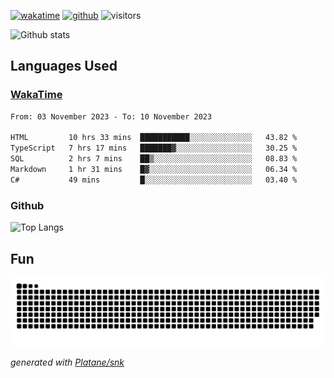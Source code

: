 [![wakatime](https://wakatime.com/badge/user/82c377cd-a54c-404c-b7df-177b313ca539.svg)](https://wakatime.com/@82c377cd-a54c-404c-b7df-177b313ca539)
[![github](https://img.shields.io/github/followers/xinthose?logo=github&style=plastic)](https://github.com/alanhamlett?tab=followers)
![visitors](https://visitor-badge.glitch.me/badge?page_id=xinthose&left_color=green&right_color=red)

![Github stats](https://github-readme-stats.vercel.app/api?username=xinthose&show_icons=true&theme=radical&count_private=true)

## Languages Used

### [WakaTime](https://wakatime.com/)
<!--START_SECTION:waka-->

```txt
From: 03 November 2023 - To: 10 November 2023

HTML         10 hrs 33 mins  ███████████░░░░░░░░░░░░░░   43.82 %
TypeScript   7 hrs 17 mins   ███████▓░░░░░░░░░░░░░░░░░   30.25 %
SQL          2 hrs 7 mins    ██▒░░░░░░░░░░░░░░░░░░░░░░   08.83 %
Markdown     1 hr 31 mins    █▓░░░░░░░░░░░░░░░░░░░░░░░   06.34 %
C#           49 mins         █░░░░░░░░░░░░░░░░░░░░░░░░   03.40 %
```

<!--END_SECTION:waka-->

### Github

![Top Langs](https://github-readme-stats.vercel.app/api/top-langs/?username=xinthose)

## Fun
![github contribution grid snake animation](https://raw.githubusercontent.com/xinthose/xinthose/output/github-contribution-grid-snake.svg)

_generated with [Platane/snk](https://github.com/Platane/snk)_
